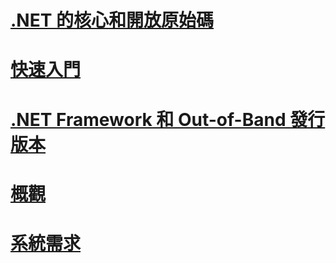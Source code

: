 # [.NET 的核心和開放原始碼](net-core-and-open-source.md)
# [快速入門](index.md)
# [.NET Framework 和 Out-of-Band 發行版本](the-net-framework-and-out-of-band-releases.md)
# [概觀](overview.md)
# [系統需求](system-requirements.md)
